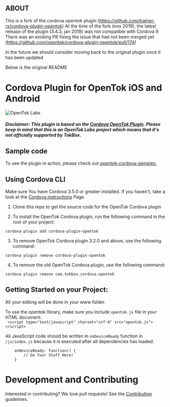## ABOUT

This is a fork of the cordova opentok plugin (https://github.com/trainer-rx/cordova-plugin-opentok)
At the time of the fork (nov 2019), the latest release of the plugin (3.4.3, jan 2019) was not compatible with Cordova 9
There was an existing PR fixing the issue that had not been merged yet (https://github.com/opentok/cordova-plugin-opentok/pull/174)

In the future we should consider moving back to the original plugin once it has been updated

Below is the original README

# Cordova Plugin for OpenTok iOS and Android
![OpenTok Labs](https://d26dzxoao6i3hh.cloudfront.net/items/0U1R0a0e2g1E361H0x3c/Image%202017-11-22%20at%2012.16.38%20PM.png?v=2507a2df)

##### Disclaimer: This plugin is based on the [Cordova OpenTok Plugin](https://github.com/songz/cordova-plugin-opentok/). Please keep in mind that this is an OpenTok Labs project which means that it's not officially supported by TokBox.

## Sample code 
To see the plugin in action, please check out [opentok-cordova-samples.](https://github.com/opentok/opentok-cordova-samples)

## Using Cordova CLI
Make sure You have Cordova 3.5.0 or greater installed. If you haven't, take a look at the [Cordova instructions](http://cordova.apache.org/docs/en/3.5.0/guide_cli_index.md.html) Page.

1. Clone this repo to get the source code for the OpenTok Cordova plugin

2. To install the OpenTok Cordova plugin, run the following command in the root of your project:
```
cordova plugin add cordova-plugin-opentok
```  
3. To remove OpenTok Cordova plugin 3.2.0 and above, use the following command:
``` 
cordova plugin remove cordova-plugin-opentok
```
4. To remove the old OpenTok Cordova plugin, use the following command:  
``` 
cordova plugin remove com.tokbox.cordova.opentok
```

## Getting Started on your Project:
All your editing will be done in your www folder.

To use the opentok library, make sure you include `opentok.js` file in your HTML document.  
` <script type="text/javascript" charset="utf-8" src="opentok.js"></script>`

All JavaScript code should be written in `onDeviceReady` function in `/js/index.js` because it is executed after all dependencies has loaded.
```
    onDeviceReady: function() {
        // Do Your Stuff Here!
    }
```

# Development and Contributing

Interested in contributing? We love pull requests! See the
[Contribution](CONTRIBUTING.md) guidelines.